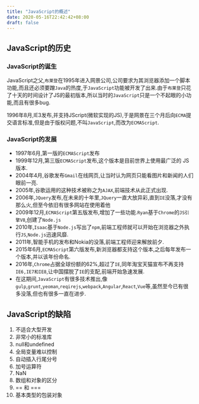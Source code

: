 ```yaml
---
title: "JavaScript的概述"
date: 2020-05-16T22:42:42+08:00
draft: false
---
```


## JavaScript的历史

### JavaScript的诞生

JavaScript之父,`布莱登`在1995年进入网景公司,公司要求为其浏览器添加一个脚本功能,而且还必须要蹭`Java`的热度,于`JavaScript`功能被开发了出来.由于`布莱登`只花了十天的时间设计了JS的最初版本,所以当时的`JavaScript`只是一个不起眼的小功能,而且有很多bug.

1996年8月,IE3发布,并支持JScript(微软实现的JS),于是网景在三个月后向`ECMA`提交语言标准,但是由于版权问题,不叫`JavaScript`,而改为`ECMAScript`.


### JavaScript的发展

* 1997年6月,第一版的`ECMAScript`发布
* 1999年12月,第三版`ECMAScript`发布,这个版本是目前世界上使用最广泛的 JS 版本.
* 2004年4月,谷歌发布`Gmail`在线网页,让当时认为网页只能看图片和新闻的人们眼前一亮.
* 2005年,谷歌运用的这种技术被称之为`AJAX`,前端技术从此正式出现.
* 2006年,`JQuery`发布,在未来的十年里,`JQuery`一直大放异彩,直到`IE`没落,才没有那么火,但至今依旧有很多网站在使用着他
* 2009年12月,`ECMAScript`第五版发布,增加了一些功能.`Ryan`基于`Chrome`的`JS引擎V8`,创建了`Node.js`
* 2010年,`Isaac`基于`Node.js`写出了`npm`,前端工程师就可以开始在浏览器之外执行`JS`,`Node.js`迅速风靡.
* 2011年,智能手机的发布和Nokia的没落,前端工程师迎来解放前夕.
* 2015年6月,`ECMAScript`第六版发布,新浏览器都支持这个版本,之后每年发布一个版本,并以该年份命名.
* 2016年,`Chrome`占据全球份额的62%,超过了`IE`,同年淘宝天猫宣布不再支持`IE6,IE7和IE8`,让中国摆脱了`IE`的支配,前端开始急速发展.
* 在这期间,`JavaScript`有很多技术推出,像`gulp`,`grunt`,`yeoman`,`reqirejs`,`webpack`,`Angular`,`React`,`Vue`等,虽然至今已有很多没落,但也有很多一直在进步.

## JavaScript的缺陷
1. 不适合大型开发
2. 非常小的标准库
3. null和undefined
4. 全局变量难以控制
5. 自动插入行尾分号
6. 加号运算符
7. NaN
8. 数组和对象的区分
9. == 和 ===
10. 基本类型的包装对象


